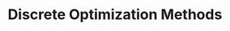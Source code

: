 ---
title: "Discrete Optimization Methods"
year: 2004
pdf_url: ""
category: "vision"
author_list: "Y. Boykov, Philip H.S. Torr, R. Zabih"
grant: "NULL"
pub_in: "Invited tutorial at Eighth European Conference on Computer Vision"
---